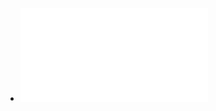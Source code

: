 - ![The impact of COVID-19 on patients with asthma@Izquierdo and Almonacid | 2020.pdf](../assets/The_impact_of_COVID-19_on_patients_with_asthma@Izquierdo_and_Almonacid_|_2020_1753357694274_0.pdf)
